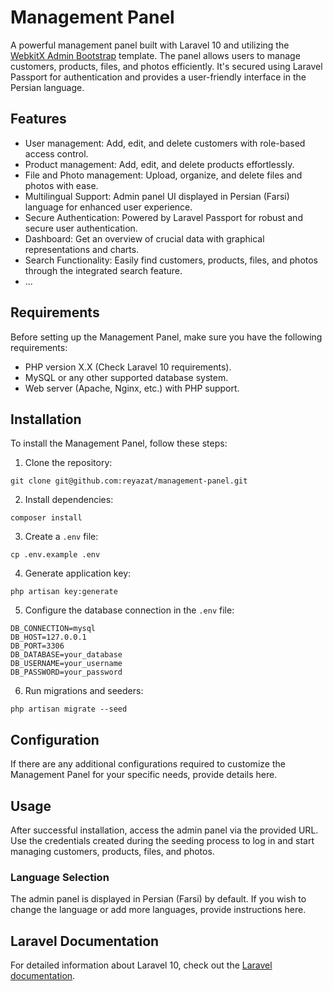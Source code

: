 # Management Panel

A powerful management panel built with Laravel 10 and utilizing the [WebkitX Admin Bootstrap](https://themeforest.net/item/webkitx-admin-bootstrap-admin-dashboard-template-user-interface/27691720) template. The panel allows users to manage customers, products, files, and photos efficiently. It's secured using Laravel Passport for authentication and provides a user-friendly interface in the Persian language.

## Features

- User management: Add, edit, and delete customers with role-based access control.
- Product management: Add, edit, and delete products effortlessly.
- File and Photo management: Upload, organize, and delete files and photos with ease.
- Multilingual Support: Admin panel UI displayed in Persian (Farsi) language for enhanced user experience.
- Secure Authentication: Powered by Laravel Passport for robust and secure user authentication.
- Dashboard: Get an overview of crucial data with graphical representations and charts.
- Search Functionality: Easily find customers, products, files, and photos through the integrated search feature.
- ...

## Requirements

Before setting up the Management Panel, make sure you have the following requirements:

- PHP version X.X (Check Laravel 10 requirements).
- MySQL or any other supported database system.
- Web server (Apache, Nginx, etc.) with PHP support.

## Installation

To install the Management Panel, follow these steps:

1. Clone the repository:

```
git clone git@github.com:reyazat/management-panel.git
```

2. Install dependencies:

```
composer install
```

3. Create a `.env` file:

```
cp .env.example .env
```

4. Generate application key:

```
php artisan key:generate
```

5. Configure the database connection in the `.env` file:

```
DB_CONNECTION=mysql
DB_HOST=127.0.0.1
DB_PORT=3306
DB_DATABASE=your_database
DB_USERNAME=your_username
DB_PASSWORD=your_password
```

6. Run migrations and seeders:

```
php artisan migrate --seed
```

## Configuration

If there are any additional configurations required to customize the Management Panel for your specific needs, provide details here.

## Usage

After successful installation, access the admin panel via the provided URL. Use the credentials created during the seeding process to log in and start managing customers, products, files, and photos.

### Language Selection

The admin panel is displayed in Persian (Farsi) by default. If you wish to change the language or add more languages, provide instructions here.

## Laravel Documentation

For detailed information about Laravel 10, check out the [Laravel documentation](https://laravel.com/docs/10.x).